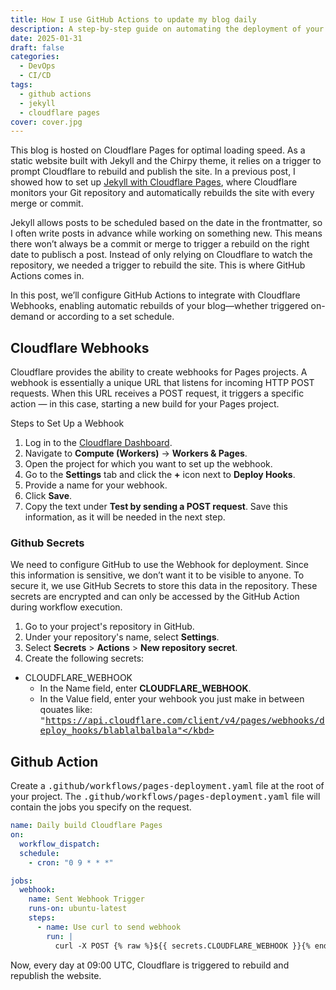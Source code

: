 ```yaml
---
title: How I use GitHub Actions to update my blog daily
description: A step-by-step guide on automating the deployment of your blog using GitHub Actions for continuous publishing.
date: 2025-01-31
draft: false
categories:
  - DevOps
  - CI/CD
tags:
  - github actions
  - jekyll
  - cloudflare pages
cover: cover.jpg
---
```


This blog is hosted on Cloudflare Pages for optimal loading speed. As a static website built with Jekyll and the Chirpy theme, it relies on a trigger to prompt Cloudflare to rebuild and publish the site. In a previous post, I showed how to set up [Jekyll with Cloudflare Pages](../jekyll-chirpy-cloudflare-pages), where Cloudflare monitors your Git repository and automatically rebuilds the site with every merge or commit.

Jekyll allows posts to be scheduled based on the date in the frontmatter, so I often write posts in advance while working on something new. This means there won’t always be a commit or merge to trigger a rebuild on the right date to publisch a post. Instead of only relying on Cloudflare to watch the repository, we needed a trigger to rebuild the site. This is where GitHub Actions comes in.

In this post, we’ll configure GitHub Actions to integrate with Cloudflare Webhooks, enabling automatic rebuilds of your blog—whether triggered on-demand or according to a set schedule.

## Cloudflare Webhooks 

Cloudflare provides the ability to create webhooks for Pages projects. A webhook is essentially a unique URL that listens for incoming HTTP POST requests. When this URL receives a POST request, it triggers a specific action — in this case, starting a new build for your Pages project.

Steps to Set Up a Webhook
1. Log in to the [Cloudflare Dashboard](https://dash.cloudflare.com/).
2. Navigate to **Compute (Workers)** → **Workers & Pages**.
3. Open the project for which you want to set up the webhook.
4. Go to the **Settings** tab and click the **+** icon next to **Deploy Hooks**.
5. Provide a name for your webhook.
6. Click **Save**.
7. Copy the text under **Test by sending a POST request**. Save this information, as it will be needed in the next step.

### Github Secrets
We need to configure GitHub to use the Webhook for deployment. Since this information is sensitive, we don’t want it to be visible to anyone. To secure it, we use GitHub Secrets to store this data in the repository. These secrets are encrypted and can only be accessed by the GitHub Action during workflow execution.

1. Go to your project's repository in GitHub.
2. Under your repository's name, select **Settings**.
3. Select **Secrets** > **Actions** > **New repository secret**.
4. Create the following secrets:
- CLOUDFLARE_WEBHOOK
  - In the Name field, enter **CLOUDFLARE_WEBHOOK**.
  - In the Value field, enter your wehbook you just make in between qouates like: <kbd>"https://api.cloudflare.com/client/v4/pages/webhooks/deploy_hooks/blablalbalbala"</kbd>


## Github Action

Create a <kbd>.github/workflows/pages-deployment.yaml</kbd> file at the root of your project. The <kbd>.github/workflows/pages-deployment.yaml</kbd> file will contain the jobs you specify on the request.

```yaml {filename="pages-deployment.yaml"}
name: Daily build Cloudflare Pages
on:
  workflow_dispatch:
  schedule:
    - cron: "0 9 * * *"

jobs:
  webhook:
    name: Sent Webhook Trigger
    runs-on: ubuntu-latest
    steps:
      - name: Use curl to send webhook
        run: |
          curl -X POST {% raw %}${{ secrets.CLOUDFLARE_WEBHOOK }}{% endraw %}
```

Now, every day at 09:00 UTC, Cloudflare is triggered to rebuild and republish the website.
